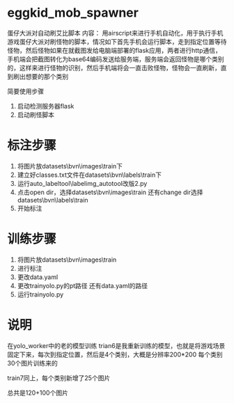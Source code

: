 # eggkid_mob_spawner
 蛋仔大派对自动刷艾比脚本
 内容：
用airscript来进行手机自动化，用于执行手机游戏蛋仔大派对刷怪物的脚本，情况如下首先手机会运行脚本，走到指定位置等待怪物，然后怪物如果在就截图发给电脑端部署的flask应用，两者进行http通信，手机端会把截图转化为base64编码发送给服务端，服务端会返回怪物是哪个类别的，这样来进行怪物的识别，然后手机端将会一直击败怪物，怪物会一直刷新，直到刷出想要的那个类别

简要使用步骤
1. 启动检测服务器flask
2. 启动刷怪脚本

# 标注步骤
1. 将图片放datasets\bvn\images\train下
2. 建立好classes.txt文件在datasets\bvn\labels\train下
3. 运行auto_labeltool\labelimg_autotool改版2.py
4. 点击open dir，选择datasets\bvn\images\train 还有change dir选择datasets\bvn\labels\train
5. 开始标注

# 训练步骤
1. 将图片放datasets\bvn\images\train
2. 进行标注
3. 更改data.yaml
4. 更改trainyolo.py的pt路径 还有data.yaml的路径
5. 运行trainyolo.py

# 说明
在yolo_worker中的老的模型训练
trian6是我重新训练的模型，也就是将游戏场景固定下来，每次到指定位置，然后是4个类别，大概是分辨率200*200  每个类别30个图片训练来的

train7同上，每个类别新增了25个图片

总共是120+100个图片
